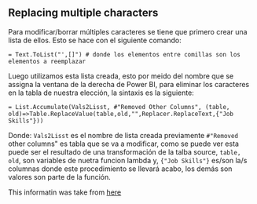 ## Replacing multiple characters

Para modificar/borrar múltiples caracteres se tiene que primero crear una lista de ellos. Esto se hace con el siguiente comando:
```
= Text.ToList("',[]") # donde los elementos entre comillas son los elementos a reemplazar
```
Luego utilizamos esta lista creada, esto por meido del nombre que se assigna la ventana de la derecha de Power BI, para eliminar los caracteres en la tabla de nuestra elección, la sintaxis es la siguiente:
```
= List.Accumulate(Vals2Lisst, #"Removed Other Columns", (table, old)=>Table.ReplaceValue(table,old,"",Replacer.ReplaceText,{"Job Skills"}))
```

Donde:
`Vals2Lisst` es el nombre de lista creada previamente
`#"Removed` other columns" es tabla que se va a modificar, como se puede ver esta puede ser el resultado de una transformación de la talba source,
`table,  old`, son variables de nuetra funcion lambda y,
`{"Job Skills"}` es/son la/s columnas donde este procedimiento se llevará acabo, los demás son valores son parte de la función.

This informatin was take from [here](https://www.youtube.com/watch?v=N-0JrYQB0Ag)